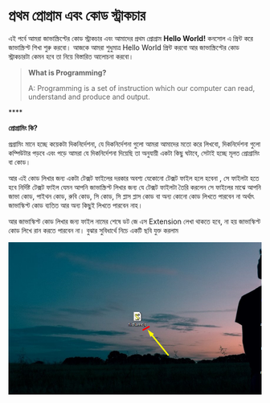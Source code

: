 # প্রথম প্রোগ্রাম এবং কোড স্ট্রাকচার

এই পর্বে আমরা জাভাস্ক্রিপ্টের কোড স্ট্রাকচার এবং আমাদের প্রথম প্রোগ্রাম **Hello World!** কনসোল এ  প্রিন্ট করে জাভাস্ক্রিপ্ট শিখা শুরু করবো। আজকে আমরা শুধুমাত্র Hello World প্রিন্ট করবো আর জাভাস্ক্রিপ্টের কোড স্ট্রাকচারটা কেমন হবে তা নিয়ে বিস্তারিত আলোচনা করবো।




> **What is Programming?**
>
> A: Programming is a set of instruction which our computer can read, understand and produce and output.

\*\*\*\*

**প্রোগ্রামিং কি?**

প্রগ্রামিং মানে হচ্ছে কয়েকটা দিকনির্দেশনা, যে দিকনির্দেশনা গুলো আমরা আমাদের মতো করে লিখবো, দিকনির্দেশনা গুলো কম্পিউটার পড়বে এবং পড়ে আমরা যে দিকনির্দেশনা দিয়েছি তা অনুযায়ী একটা কিছু ঘটাবে, সেটাই হচ্ছে মূলত প্রোগ্রামিং বা কোড।  

আর এই কোড লিখার জন্য একটা টেক্সট ফাইলের দরকার অবশ্য যেকোনো টেক্সট ফাইল হলে হবেনা , সে ফাইলটা হতে হবে নির্দিষ্ট টেক্সট ফাইল যেমন আপনি জাভাস্ক্রিপ্ট লিখার জন্য যে টেক্সট ফাইলটা তৈরি করলেন সে ফাইলের মাঝে আপনি জাভা কোড, পাইথন কোড, রুবি কোড, সি কোড, সি প্লাস প্লাস কোড বা অন্য কোনো কোড লিখতে পারবেন না অর্থাৎ জাভাস্কিপ্ট কোড ব্যতিত আর অন্য কিছুই লিখতে পারবেন নাহ।




আর জাভাস্কিপ্ট কোড লিখার জন্য ফাইল নামের শেষে ডট জে এস Extension লেখা থাকতে হবে, না হয় জাভাস্কিপ্ট কোড লিখে রান করতে পারবেন না। বুঝার সুবিধার্থে  নিচে একটি ছবি যুক্ত করলাম

![](../.gitbook/assets/1.png)











